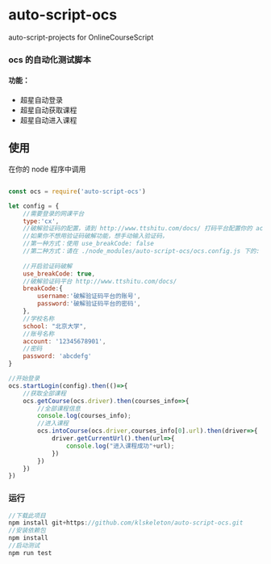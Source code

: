 # auto-script-ocs
auto-script-projects  for  OnlineCourseScript




### ocs 的自动化测试脚本
#### 功能：
- 超星自动登录
- 超星自动获取课程
- 超星自动进入课程

## 使用

在你的 node 程序中调用

```javascript

const ocs = require('auto-script-ocs')

let config = {
	//需要登录的网课平台
	type:'cx',  
	//破解验证码的配置，请到 http://www.ttshitu.com/docs/ 打码平台配置你的 account账号和 password密码
	//如果你不想用验证码破解功能，想手动输入验证码，
	//第一种方式：使用 use_breakCode: false
	//第二种方式：请在 ./node_modules/auto-script-ocs/ocs.config.js 下的:  平台类型.login.use_breakCode 设置为 false
	
	//开启验证码破解
	use_breakCode: true,
	//破解验证码平台 http://www.ttshitu.com/docs/
	breakCode:{
		username:'破解验证码平台的账号',
		password:'破解验证码平台的密码',
	},
	//学校名称
	school: "北京大学",
	//账号名称
	account: '12345678901',
	//密码
	password: 'abcdefg'
}

//开始登录
ocs.startLogin(config).then(()=>{
	//获取全部课程
	ocs.getCourse(ocs.driver).then(courses_info=>{
		//全部课程信息
		console.log(courses_info);
		//进入课程
		ocs.intoCourse(ocs.driver,courses_info[0].url).then(driver=>{
			driver.getCurrentUrl().then(url=>{
				console.log("进入课程成功"+url);
			}) 
		})
	})
})

```


### 运行


```javascript
//下载此项目
npm install git+https://github.com/klskeleton/auto-script-ocs.git
//安装依赖包
npm install
//启动测试
npm run test
```

